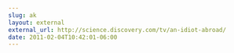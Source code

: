 ```yaml
---
slug: ak
layout: external
external_url: http://science.discovery.com/tv/an-idiot-abroad/
date: 2011-02-04T10:42:01-06:00
---
```

